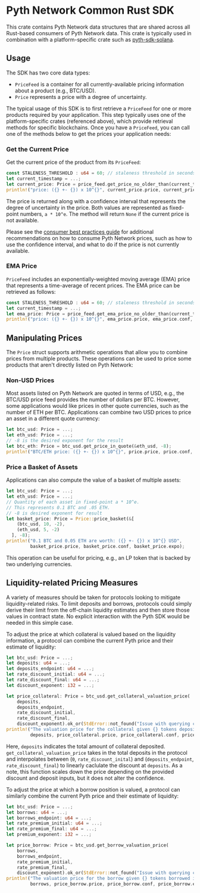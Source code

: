 # Pyth Network Common Rust SDK

This crate contains Pyth Network data structures that are shared across all Rust-based consumers of Pyth Network data.
This crate is typically used in combination with a platform-specific crate such as [pyth-sdk-solana](../pyth-sdk-solana).

## Usage

The SDK has two core data types:

* `PriceFeed` is a container for all currently-available pricing information about a product (e.g., BTC/USD).
* `Price` represents a price with a degree of uncertainty.

The typical usage of this SDK is to first retrieve a `PriceFeed` for one or more products required by your application.
This step typically uses one of the platform-specific crates (referenced above), which provide retrieval methods for specific blockchains.
Once you have a `PriceFeed`, you can call one of the methods below to get the prices your application needs:

### Get the Current Price

Get the current price of the product from its `PriceFeed`:

```rust
const STALENESS_THRESHOLD : u64 = 60; // staleness threshold in seconds
let current_timestamp = ...;
let current_price: Price = price_feed.get_price_no_older_than(current_timestamp, STALENESS_THRESHOLD).ok_or(StdError::not_found("Current price is not available"))?;
println!("price: ({} +- {}) x 10^{}", current_price.price, current_price.conf, current_price.expo);
```

The price is returned along with a confidence interval that represents the degree of uncertainty in the price.
Both values are represented as fixed-point numbers, `a * 10^e`.
The method will return `None` if the current price is not available.

Please see the [consumer best practices guide](https://docs.pyth.network/consumers/best-practices) for additional recommendations on how to consume Pyth Network prices, such as how to use the confidence interval, and what to do if the price is not currently available.

### EMA Price

`PriceFeed` includes an exponentially-weighted moving average (EMA) price that represents a time-average of recent prices.
The EMA price can be retrieved as follows:

```rust
const STALENESS_THRESHOLD : u64 = 60; // staleness threshold in seconds
let current_timestamp = ...;
let ema_price: Price = price_feed.get_ema_price_no_older_than(current_timestamp, STALENESS_THRESHOLD).ok_or(StdError::not_found("EMA price is not available"))?;
println!("price: ({} +- {}) x 10^{}", ema_price.price, ema_price.conf, ema_price.expo);
```

## Manipulating Prices

The `Price` struct supports arithmetic operations that allow you to combine prices from multiple products.
These operations can be used to price some products that aren't directly listed on Pyth Network:

### Non-USD Prices

Most assets listed on Pyth Network are quoted in terms of USD, e.g., the BTC/USD price feed provides the number of dollars per BTC.
However, some applications would like prices in other quote currencies, such as the number of ETH per BTC.
Applications can combine two USD prices to price an asset in a different quote currency:

```rust
let btc_usd: Price = ...;
let eth_usd: Price = ...;
// -8 is the desired exponent for the result
let btc_eth: Price = btc_usd.get_price_in_quote(&eth_usd, -8);
println!("BTC/ETH price: ({} +- {}) x 10^{}", price.price, price.conf, price.expo);
```

### Price a Basket of Assets

Applications can also compute the value of a basket of multiple assets:

```rust
let btc_usd: Price = ...;
let eth_usd: Price = ...;
// Quantity of each asset in fixed-point a * 10^e.
// This represents 0.1 BTC and .05 ETH.
// -8 is desired exponent for result
let basket_price: Price = Price::price_basket(&[
    (btc_usd, 10, -2),
    (eth_usd, 5, -2)
  ], -8);
println!("0.1 BTC and 0.05 ETH are worth: ({} +- {}) x 10^{} USD",
         basket_price.price, basket_price.conf, basket_price.expo);
```

This operation can be useful for pricing, e.g., an LP token that is backed by two underlying currencies.

## Liquidity-related Pricing Measures

A variety of measures should be taken for protocols looking to mitigate liquidity-related risks. To limit deposits and borrows, protocols could simply derive their limit from the off-chain liquidity estimates and then store those values in contract state. No explicit interaction with the Pyth SDK would be needed in this simple case.

To adjust the price at which collateral is valued based on the liquidity information, a protocol can combine the current Pyth price and their estimate of liquidity:

```rust
let btc_usd: Price = ...;
let deposits: u64 = ...;
let deposits_endpoint: u64 = ...;
let rate_discount_initial: u64 = ...;
let rate_discount_final: u64 = ...;
let discount_exponent: i32 = ...;

let price_collateral: Price = btc_usd.get_collateral_valuation_price(
    deposits,
    deposits_endpoint,
    rate_discount_initial,
    rate_discount_final,
    discount_exponent).ok_or(StdError::not_found("Issue with querying collateral price"))?;
println!("The valuation price for the collateral given {} tokens deposited is ({} +- {}) x 10^{} USD",
         deposits, price_collateral.price, price_collateral.conf, price_collateral.expo);
```

Here, `deposits` indicates the total amount of collateral deposited. `get_collateral_valuation_price` takes in the total deposits in the protocol and interpolates between (`0`, `rate_discount_inital`) and (`deposits_endpoint`, `rate_discount_final`) to linearly caclulate the discount at `deposits`. As a note, this function scales down the price depending on the provided discount and deposit inputs, but it does not alter the confidence.

To adjust the price at which a borrow position is valued, a protocol can similarly combine the current Pyth price and their estimate of liquidity:

```rust
let btc_usd: Price = ...;
let borrows: u64 = ...;
let borrows_endpoint: u64 = ...;
let rate_premium_initial: u64 = ...;
let rate_premium_final: u64 = ...;
let premium_exponent: i32 = ...;

let price_borrow: Price = btc_usd.get_borrow_valuation_price(
    borrows,
    borrows_endpoint,
    rate_premium_initial,
    rate_premium_final,
    discount_exponent).ok_or(StdError::not_found("Issue with querying collateral price"))?;
println!("The valuation price for the borrow given {} tokens borrowed is ({} +- {}) x 10^{} USD",
         borrows, price_borrow.price, price_borrow.conf, price_borrow.expo);
```
